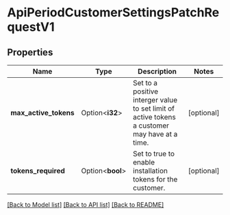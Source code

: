 # ApiPeriodCustomerSettingsPatchRequestV1

## Properties

Name | Type | Description | Notes
------------ | ------------- | ------------- | -------------
**max_active_tokens** | Option<**i32**> | Set to a positive interger value to set limit of active tokens a customer may have at a time. | [optional]
**tokens_required** | Option<**bool**> | Set to true to enable installation tokens for the customer. | [optional]

[[Back to Model list]](../README.md#documentation-for-models) [[Back to API list]](../README.md#documentation-for-api-endpoints) [[Back to README]](../README.md)
